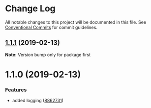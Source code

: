 # Change Log

All notable changes to this project will be documented in this file.
See [Conventional Commits](https://conventionalcommits.org) for commit guidelines.

## [1.1.1](https://github.com/ximenean/lernatest/compare/v1.1.0...v1.1.1) (2019-02-13)

**Note:** Version bump only for package first





# 1.1.0 (2019-02-13)


### Features

* added logging ([8862731](https://github.com/ximenean/lernatest/commit/8862731))
